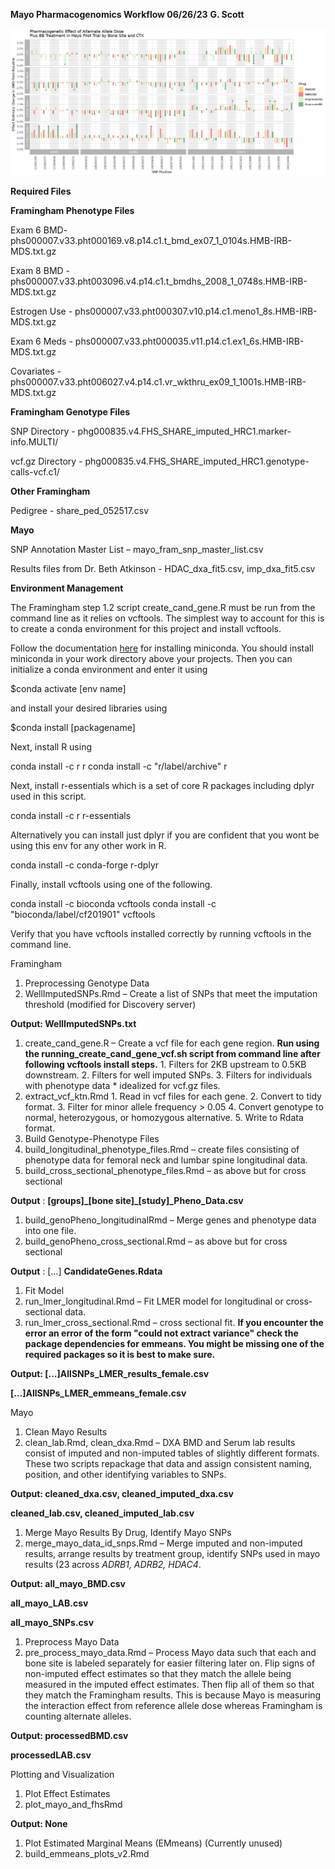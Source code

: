 **Mayo Pharmacogenomics Workflow 06/26/23**
**G. Scott**

![Alt text](https://github.com/GriffinBINF/LaryLabPharmacogenomics/blob/main/plots/mayo_pharmacogenomics.png)

**Required Files**

**Framingham Phenotype Files**

Exam 6 BMD- phs000007.v33.pht000169.v8.p14.c1.t\_bmd\_ex07\_1\_0104s.HMB-IRB-MDS.txt.gz

Exam 8 BMD - phs000007.v33.pht003096.v4.p14.c1.t\_bmdhs\_2008\_1\_0748s.HMB-IRB-MDS.txt.gz

Estrogen Use - phs000007.v33.pht000307.v10.p14.c1.meno1\_8s.HMB-IRB-MDS.txt.gz

Exam 6 Meds - phs000007.v33.pht000035.v11.p14.c1.ex1\_6s.HMB-IRB-MDS.txt.gz

Covariates - phs000007.v33.pht006027.v4.p14.c1.vr\_wkthru\_ex09\_1\_1001s.HMB-IRB-MDS.txt.gz

**Framingham Genotype Files**

SNP Directory - phg000835.v4.FHS\_SHARE\_imputed\_HRC1.marker-info.MULTI/

vcf.gz Directory - phg000835.v4.FHS\_SHARE\_imputed\_HRC1.genotype-calls-vcf.c1/

**Other Framingham**

Pedigree - share\_ped\_052517.csv

**Mayo**

SNP Annotation Master List – mayo\_fram\_snp\_master\_list.csv

Results files from Dr. Beth Atkinson - HDAC\_dxa\_fit5.csv, imp\_dxa\_fit5.csv

**Environment Management**

The Framingham step 1.2 script create\_cand\_gene.R must be run from the command line as it relies on vcftools. The simplest way to account for this is to create a conda environment for this project and install vcftools.

Follow the documentation [here](https://rc-docs.northeastern.edu/en/latest/software/conda.html) for installing miniconda. You should install miniconda in your work directory above your projects. Then you can initialize a conda environment and enter it using

$conda activate [env name]

and install your desired libraries using

$conda install [packagename]

Next, install R using

conda install -c r r
conda install -c "r/label/archive" r

Next, install r-essentials which is a set of core R packages including dplyr used in this script.

conda install -c r r-essentials

Alternatively you can install just dplyr if you are confident that you wont be using this env for any other work in R.

conda install -c conda-forge r-dplyr

Finally, install vcftools using one of the following.

conda install -c bioconda vcftools
conda install -c "bioconda/label/cf201901" vcftools

Verify that you have vcftools installed correctly by running vcftools in the command line.

Framingham

1. Preprocessing Genotype Data
  1. WellImputedSNPs.Rmd – Create a list of SNPs that meet the imputation threshold (modified for Discovery server)

**Output: WellImputedSNPs.txt**

  1. create\_cand\_gene.R – Create a vcf file for each gene region. **Run using the running\_create\_cand\_gene\_vcf.sh script from command line after following vcftools install steps.**
    1. Filters for 2KB upstream to 0.5KB downstream.
    2. Filters for well imputed SNPs.
    3. Filters for individuals with phenotype data \* idealized for vcf.gz files.
  2. extract\_vcf\_ktn.Rmd
    1. Read in vcf files for each gene.
    2. Convert to tidy format.
    3. Filter for minor allele frequency \> 0.05
    4. Convert genotype to normal, heterozygous, or homozygous alternative.
    5. Write to Rdata format.
1. Build Genotype-Phenotype Files
  1. build\_longitudinal\_phenotype\_files.Rmd – create files consisting of phenotype data for femoral neck and lumbar spine longitudinal data.
  2. build\_cross\_sectional\_phenotype\_files.Rmd – as above but for cross sectional

**Output** : **[groups]\_[bone site]\_[study]\_Pheno\_Data.csv**

  1. build\_genoPheno\_longitudinalRmd – Merge genes and phenotype data into one file.
  2. build\_genoPheno\_cross\_sectional.Rmd – as above but for cross sectional

**Output** : […] **CandidateGenes.Rdata**

1. Fit Model
  1. run\_lmer\_longitudinal.Rmd – Fit LMER model for longitudinal or cross-sectional data.
  2. run\_lmer\_cross\_sectional.Rmd – cross sectional fit. **If you encounter the error an error of the form "could not extract variance" check the package dependencies for emmeans. You might be missing one of the required packages so it is best to make sure.**

**Output: […]AllSNPs\_LMER\_results\_female.csv**

**[…]AllSNPs\_LMER\_emmeans\_female.csv**

Mayo

1. Clean Mayo Results
  1. clean\_lab.Rmd, clean\_dxa.Rmd – DXA BMD and Serum lab results consist of imputed and non-imputed tables of slightly different formats. These two scripts repackage that data and assign consistent naming, position, and other identifying variables to SNPs.

**Output: cleaned\_dxa.csv, cleaned\_imputed\_dxa.csv**

**cleaned\_lab.csv, cleaned\_imputed\_lab.csv**

1. Merge Mayo Results By Drug, Identify Mayo SNPs
  1. merge\_mayo\_data\_id\_snps.Rmd – Merge imputed and non-imputed results, arrange results by treatment group, identify SNPs used in mayo results (23 across _ADRB1, ADRB2, HDAC4_.

**Output: all\_mayo\_BMD.csv**

**all\_mayo\_LAB.csv**

**all\_mayo\_SNPs.csv**

1. Preprocess Mayo Data
  1. pre\_process\_mayo\_data.Rmd – Process Mayo data such that each and bone site is labeled separately for easier filtering later on. Flip signs of non-imputed effect estimates so that they match the allele being measured in the imputed effect estimates. Then flip all of them so that they match the Framingham results. This is because Mayo is measuring the interaction effect from reference allele dose whereas Framingham is counting alternate alleles.

**Output: processedBMD.csv**

**processedLAB.csv**

Plotting and Visualization

1. Plot Effect Estimates
  1. plot\_mayo\_and\_fhsRmd

**Output: None**

1. Plot Estimated Marginal Means (EMmeans) (Currently unused)
  1. build\_emmeans\_plots\_v2.Rmd
